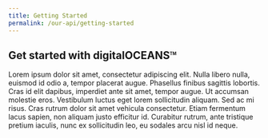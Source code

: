 ```yaml
---
title: Getting Started
permalink: /our-api/getting-started
---
```


<h2>Get started with digitalOCEANS<sup style="font-size: 0.4em; top: -1.2em;">TM</sup></h2>

<p>Lorem ipsum dolor sit amet, consectetur adipiscing elit. Nulla libero nulla, euismod id odio a, tempor placerat augue. Phasellus finibus sagittis lobortis. Cras id elit dapibus, imperdiet ante sit amet, tempor augue. Ut accumsan molestie eros. Vestibulum luctus eget lorem sollicitudin aliquam. Sed ac mi risus. Cras rutrum dolor sit amet vehicula consectetur. Etiam fermentum lacus sapien, non aliquam justo efficitur id. Curabitur rutrum, ante tristique pretium iaculis, nunc ex sollicitudin leo, eu sodales arcu nisl id neque.</p>